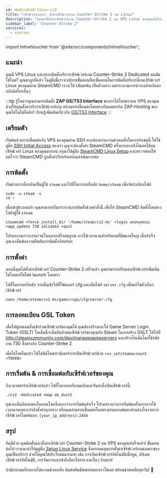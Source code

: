 ```yaml
---
id: dedicated-linux-cs2
title: "เซิร์ฟเวอร์เฉพาะ: ตั้งค่าเซิร์ฟเวอร์เกม Counter-Strike 2 บน Linux"
description: "ค้นพบวิธีตั้งค่าเซิร์ฟเวอร์เกม Counter-Strike 2 บน VPS Linux ของคุณเพื่อโฮสต์เกมได้อย่างลื่นไหล → เรียนรู้เพิ่มเติมตอนนี้"
sidebar_label: "Counter-Strike 2"
services:
  - vserver
---
```


import InlineVoucher from '@site/src/components/InlineVoucher';

## แนะนำ
คุณมี VPS Linux และอยากติดตั้งบริการเซิร์ฟเวอร์เกม Counter-Strike 2 Dedicated บนมันใช่ไหม? คุณมาถูกที่แล้ว ในคู่มือนี้เราจะอธิบายขั้นตอนทีละขั้นตอนในการติดตั้งบริการนี้บนเซิร์ฟเวอร์ Linux ของคุณผ่าน SteamCMD เราจะใช้ Ubuntu เป็นตัวอย่าง แต่กระบวนการน่าจะคล้ายกันมากกับดิสโทรอื่นๆ

:::tip
รู้ไหมว่าคุณสามารถติดตั้ง **ZAP GS/TS3 Interface** ของเราได้โดยตรงบน VPS ของคุณ ช่วยให้คุณตั้งค่าบริการเซิร์ฟเวอร์เกม พร้อมการเชื่อมต่อโดยตรงกับแดชบอร์ด ZAP-Hosting ของคุณได้ในไม่กี่คลิก! เรียนรู้เพิ่มเติมเกี่ยวกับ [GS/TS3 Interface](dedicated-linux-gs-interface.md)
:::

<InlineVoucher />

## เตรียมตัว

เริ่มต้นด้วยการเชื่อมต่อกับ VPS ของคุณผ่าน SSH หากต้องการความช่วยเหลือในการทำเช่นนี้ ให้ใช้คู่มือ [SSH Initial Access](dedicated-linux-ssh.md) ของเรา คุณจะต้องตั้งค่า SteamCMD ครั้งแรกหากยังไม่เคยใช้บนเซิร์ฟเวอร์ Linux ของคุณมาก่อน กรุณาใช้คู่มือ [SteamCMD Linux Setup](dedicated-linux-steamcmd.md) และตรวจสอบให้แน่ใจว่า SteamCMD ถูกตั้งค่าเรียบร้อยก่อนดำเนินการต่อ

## การติดตั้ง

เริ่มด้วยการล็อกอินเป็นผู้ใช้ `steam` และไปที่ไดเรกทอรีหลัก `home/steam` เพื่อจัดระเบียบไฟล์
```
sudo -u steam -s
cd ~
```

เมื่อเข้าสู่ระบบแล้ว คุณสามารถเริ่มกระบวนการติดตั้งด้วยคำสั่งนี้ เพื่อให้ SteamCMD ติดตั้งโดยตรงไปยังผู้ใช้ `steam`
```
steamcmd +force_install_dir '/home/steam/cs2-ds' +login anonymous +app_update 730 validate +quit
```

โปรดรอจนกว่าการดาวน์โหลดจะเสร็จสมบูรณ์ อาจใช้เวลานานสำหรับเกมที่มีขนาดใหญ่ เมื่อสำเร็จ คุณจะเห็นข้อความยืนยันการติดตั้งเรียบร้อย

## การตั้งค่า

ตอนนี้คุณได้ตั้งค่าเซิร์ฟเวอร์ Counter-Strike 2 เสร็จแล้ว คุณสามารถปรับแต่งเซิร์ฟเวอร์เพิ่มเติมได้โดยแก้ไขไฟล์ launch โดยตรง

ไปที่ไดเรกทอรีหลัก จากนั้นเข้าไปที่โฟลเดอร์ cfg และเปิดไฟล์ `server.cfg` เพื่อแก้ไขตัวเลือกเซิร์ฟเวอร์
```
nano /home/steam/cs2-ds/game/csgo/cfg/server.cfg
```

## การลงทะเบียน GSL Token

เพื่อให้ผู้เล่นคนอื่นเข้าร่วมเซิร์ฟเวอร์ของคุณได้ คุณต้องสร้างและใส่ Game Server Login Token (GSLT) โทเค็นนี้จะยืนยันตัวตนเซิร์ฟเวอร์ของคุณกับ Steam ในการสร้าง GSLT ให้ไปที่ http://steamcommunity.com/dev/managegameservers และสร้างโทเค็นโดยใช้รหัสเกม 730 ซึ่งตรงกับ Counter-Strike 2

เมื่อได้โทเค็นแล้ว ให้ใส่มันในพารามิเตอร์การเปิดเซิร์ฟเวอร์ด้วย `+sv_setsteamaccount <TOKEN>`

## การเริ่มต้น & การเชื่อมต่อกับเซิร์ฟเวอร์ของคุณ

ถึงเวลาสตาร์ทเซิร์ฟเวอร์แล้ว ไปที่ไดเรกทอรีเกมหลักและรันคำสั่งเปิดเซิร์ฟเวอร์นี้:
```
./cs2 -dedicated +map de_dust2
```

คุณจะเห็นล็อกแสดงในคอนโซลซึ่งบอกว่าการเริ่มต้นสำเร็จ โปรดทราบว่าการเริ่มต้นครั้งแรกอาจใช้เวลานานเพราะกำลังตั้งค่าทุกอย่าง หรือคุณสามารถเชื่อมต่อโดยตรงผ่านแถบค้นหาด้านล่างในรายการเซิร์ฟเวอร์โดยค้นหา: `[your_ip_address]:2456`

## สรุป

ยินดีด้วย คุณติดตั้งและตั้งค่าเซิร์ฟเวอร์ Counter-Strike 2 บน VPS ของคุณสำเร็จแล้ว! ขั้นตอนต่อไป เราแนะนำให้ดูคู่มือ [Setup Linux Service](dedicated-linux-create-gameservice.md) ซึ่งครอบคลุมการตั้งค่าเซิร์ฟเวอร์เกมเฉพาะของคุณเป็นบริการ ช่วยให้คุณได้ประโยชน์มากมาย เช่น การเปิดเซิร์ฟเวอร์อัตโนมัติเมื่อบูต, อัปเดตเซิร์ฟเวอร์อัตโนมัติ, การจัดการและเข้าถึงล็อกได้ง่าย และอื่นๆ อีกมาก!

ถ้ามีคำถามหรืออยากได้ความช่วยเหลือ ติดต่อทีมซัพพอร์ตของเราได้เลย พร้อมช่วยเหลือทุกวัน! 🙂

<InlineVoucher />